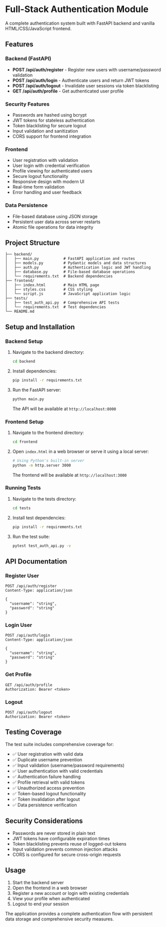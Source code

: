 # Full-Stack Authentication Module

A complete authentication system built with FastAPI backend and vanilla HTML/CSS/JavaScript frontend.

## Features

### Backend (FastAPI)
- **POST /api/auth/register** - Register new users with username/password validation
- **POST /api/auth/login** - Authenticate users and return JWT tokens
- **POST /api/auth/logout** - Invalidate user sessions via token blacklisting
- **GET /api/auth/profile** - Get authenticated user profile

### Security Features
- Passwords are hashed using bcrypt
- JWT tokens for stateless authentication
- Token blacklisting for secure logout
- Input validation and sanitization
- CORS support for frontend integration

### Frontend
- User registration with validation
- User login with credential verification
- Profile viewing for authenticated users
- Secure logout functionality
- Responsive design with modern UI
- Real-time form validation
- Error handling and user feedback

### Data Persistence
- File-based database using JSON storage
- Persistent user data across server restarts
- Atomic file operations for data integrity

## Project Structure

```
├── backend/
│   ├── main.py           # FastAPI application and routes
│   ├── models.py         # Pydantic models and data structures
│   ├── auth.py           # Authentication logic and JWT handling
│   ├── database.py       # File-based database operations
│   └── requirements.txt  # Backend dependencies
├── frontend/
│   ├── index.html        # Main HTML page
│   ├── styles.css        # CSS styling
│   └── script.js         # JavaScript application logic
├── tests/
│   ├── test_auth_api.py  # Comprehensive API tests
│   └── requirements.txt  # Test dependencies
└── README.md
```

## Setup and Installation

### Backend Setup

1. Navigate to the backend directory:
   ```bash
   cd backend
   ```

2. Install dependencies:
   ```bash
   pip install -r requirements.txt
   ```

3. Run the FastAPI server:
   ```bash
   python main.py
   ```
   
   The API will be available at `http://localhost:8000`

### Frontend Setup

1. Navigate to the frontend directory:
   ```bash
   cd frontend
   ```

2. Open `index.html` in a web browser or serve it using a local server:
   ```bash
   # Using Python's built-in server
   python -m http.server 3000
   ```
   
   The frontend will be available at `http://localhost:3000`

### Running Tests

1. Navigate to the tests directory:
   ```bash
   cd tests
   ```

2. Install test dependencies:
   ```bash
   pip install -r requirements.txt
   ```

3. Run the test suite:
   ```bash
   pytest test_auth_api.py -v
   ```

## API Documentation

### Register User
```http
POST /api/auth/register
Content-Type: application/json

{
  "username": "string",
  "password": "string"
}
```

### Login User
```http
POST /api/auth/login
Content-Type: application/json

{
  "username": "string",
  "password": "string"
}
```

### Get Profile
```http
GET /api/auth/profile
Authorization: Bearer <token>
```

### Logout
```http
POST /api/auth/logout
Authorization: Bearer <token>
```

## Testing Coverage

The test suite includes comprehensive coverage for:

- ✅ User registration with valid data
- ✅ Duplicate username prevention
- ✅ Input validation (username/password requirements)
- ✅ User authentication with valid credentials
- ✅ Authentication failure handling
- ✅ Profile retrieval with valid tokens
- ✅ Unauthorized access prevention
- ✅ Token-based logout functionality
- ✅ Token invalidation after logout
- ✅ Data persistence verification

## Security Considerations

- Passwords are never stored in plain text
- JWT tokens have configurable expiration times
- Token blacklisting prevents reuse of logged-out tokens
- Input validation prevents common injection attacks
- CORS is configured for secure cross-origin requests

## Usage

1. Start the backend server
2. Open the frontend in a web browser
3. Register a new account or login with existing credentials
4. View your profile when authenticated
5. Logout to end your session

The application provides a complete authentication flow with persistent data storage and comprehensive security measures.
